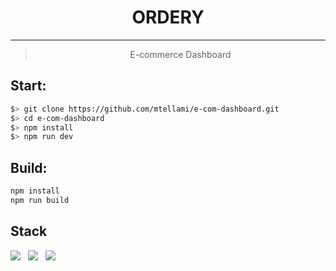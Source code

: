 <div align="center">

# ​​  ​&nbsp; ORDERY  ​&nbsp;  ​​
<hr>

> E-commerce Dashboard

</div>

## Start:
```zsh
$> git clone https://github.com/mtellami/e-com-dashboard.git
$> cd e-com-dashboard
$> npm install
$> npm run dev
```

## Build:
```zsh
npm install
npm run build
```

## Stack
<img src="https://skillicons.dev/icons?i=tailwind" /> &nbsp; <img src="https://skillicons.dev/icons?i=ts" /> &nbsp; <img src="https://skillicons.dev/icons?i=react" />

##
